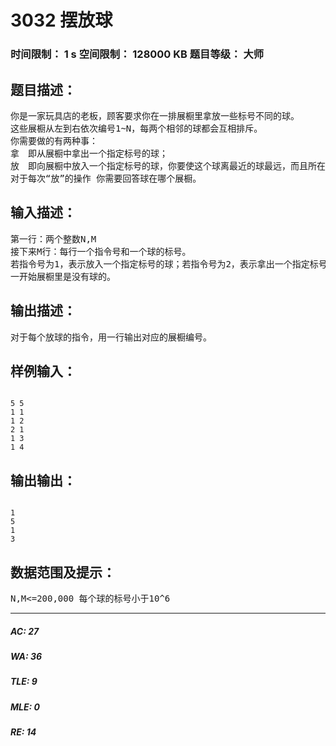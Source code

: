 # 3032 摆放球   
### 时间限制： 1 s     空间限制： 128000 KB     题目等级： 大师  
## 题目描述：  

<pre>
你是一家玩具店的老板，顾客要求你在一排展橱里拿放一些标号不同的球。
这些展橱从左到右依次编号1~N，每两个相邻的球都会互相排斥。
你需要做的有两种事：
拿　即从展橱中拿出一个指定标号的球；
放　即向展橱中放入一个指定标号的球，你要使这个球离最近的球最远，而且所在的展橱是可行解中编号最小的。
对于每次“放”的操作 你需要回答球在哪个展橱。
</pre>
  
  
## 输入描述：  

<pre>
第一行：两个整数N,M
接下来M行：每行一个指令号和一个球的标号。
若指令号为1，表示放入一个指定标号的球；若指令号为2，表示拿出一个指定标号的球。
一开始展橱里是没有球的。
</pre>
  
  
## 输出描述：  

<pre>
对于每个放球的指令，用一行输出对应的展橱编号。
</pre>
  
  
## 样例输入：  

<pre><code>
5 5  
1 1  
1 2  
2 1  
1 3  
1 4
</code></pre>
  
  
## 输出输出：  

<pre><code>
1  
5  
1  
3
</code></pre>
  
  
## 数据范围及提示：  

<pre>
N,M<=200,000 每个球的标号小于10^6
</pre>
  
  
***  

##### AC: 27  
##### WA: 36  
##### TLE: 9  
##### MLE: 0  
##### RE: 14  
